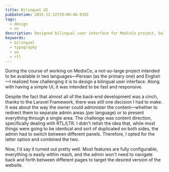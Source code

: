 ```yaml
---
title: Bilingual UI
pubDatetime: 2015-12-22T19:00:46.919Z
tags:
  - design
  - ux
description: Designed bilingual user interface for MedixCo project, balancing simplicity, speed, and admin efficiency through a unified content administration area.
keywords:
  - bilingual
  - typography
  - ux
  - rtl
---
```


During the course of working on MedixCo, a not-so-large project intended to be available in two languages—Persian (as the primary one) and English—I realized how challenging it is to design a bilingual user interface. Along with having a simple UI, it was intended to be fast and responsive.

Despite the fact that almost all of the back-end development was a cinch, thanks to the Laravel Framework, there was still one decision I had to make. It was about the way the owner could administer the content—whether to redirect them to separate admin areas (per language) or to present everything through a single area. The challenge was content direction, specifically dealing with RTL/LTR. I didn't relish the idea that, while most things were going to be identical and sort of duplicated on both sides, the admin had to switch between different panels. Therefore, I opted for the latter option and combined the two.

Now, I'd say it turned out pretty well. Most features are fully configurable, everything is easily within reach, and the admin won't need to navigate back and forth between different pages to target the desired version of the website.
